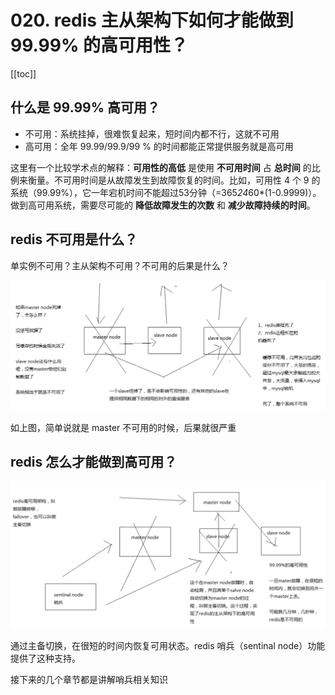 # 020. redis 主从架构下如何才能做到 99.99% 的高可用性？
[[toc]]
## 什么是 99.99% 高可用？

- 不可用：系统挂掉，很难恢复起来，短时间内都不行，这就不可用
- 高可用：全年 99.99/99.9/99 % 的时间都能正常提供服务就是高可用

这里有一个比较学术点的解释：**可用性的高低** 是使用 **不可用时间** 占 **总时间** 的比例来衡量。不可用时间是从故障发生到故障恢复的时间。比如，可用性 4 个 9 的系统（99.99%），它一年宕机时间不能超过53分钟（=365*24*60*(1-0.9999)）。做到高可用系统，需要尽可能的 **降低故障发生的次数** 和 **减少故障持续的时间**。

## redis 不可用是什么？
单实例不可用？主从架构不可用？不可用的后果是什么？

![](./assets/markdown-img-paste-2019032321135939.png)

如上图，简单说就是 master 不可用的时候，后果就很严重

## redis 怎么才能做到高可用？
![](./assets/markdown-img-paste-20190323211722171.png)

通过主备切换，在很短的时间内恢复可用状态。redis 哨兵（sentinal node）功能提供了这种支持。

接下来的几个章节都是讲解哨兵相关知识
